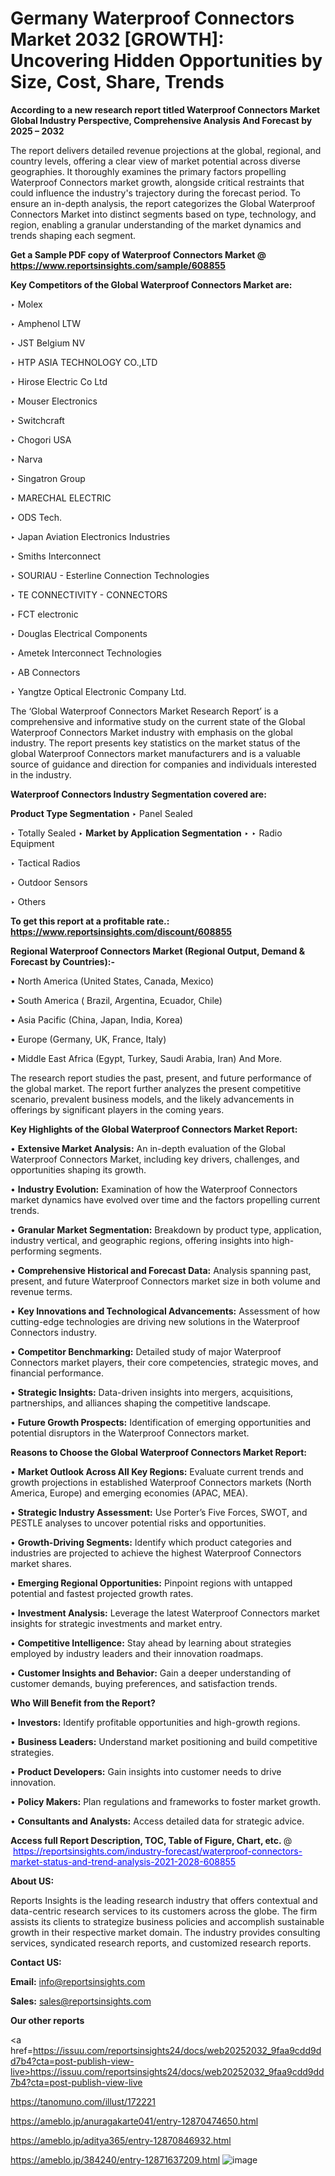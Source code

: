 # Germany Waterproof Connectors Market 2032 [GROWTH]: Uncovering Hidden Opportunities by Size, Cost, Share, Trends

<strong>According to a new research report titled Waterproof Connectors Market Global Industry Perspective, Comprehensive Analysis And Forecast by 2025 – 2032</strong>

The report delivers detailed revenue projections at the global, regional, and country levels, offering a clear view of market potential across diverse geographies. It thoroughly examines the primary factors propelling Waterproof Connectors market growth, alongside critical restraints that could influence the industry's trajectory during the forecast period. To ensure an in-depth analysis, the report categorizes the Global Waterproof Connectors Market into distinct segments based on type, technology, and region, enabling a granular understanding of the market dynamics and trends shaping each segment.

<strong>Get a Sample PDF copy of Waterproof Connectors Market </strong><strong>@<a href=https://www.reportsinsights.com/sample/608855 style=color:#0000ff;> https://www.reportsinsights.com/sample/608855</a></strong></font>

<strong>Key Competitors of the Global Waterproof Connectors Market are:</strong>

‣ Molex

‣ Amphenol LTW

‣ JST Belgium NV

‣ HTP ASIA TECHNOLOGY CO.,LTD

‣ Hirose Electric Co Ltd

‣ Mouser Electronics

‣ Switchcraft

‣ Chogori USA

‣ Narva

‣ Singatron Group

‣ MARECHAL ELECTRIC

‣ ODS Tech.

‣ Japan Aviation Electronics Industries

‣ Smiths Interconnect

‣ SOURIAU - Esterline Connection Technologies

‣ TE CONNECTIVITY - CONNECTORS

‣ FCT electronic

‣ Douglas Electrical Components

‣ Ametek Interconnect Technologies

‣ AB Connectors

‣ Yangtze Optical Electronic Company Ltd.

The ‘Global Waterproof Connectors Market Research Report’ is a comprehensive and informative study on the current state of the Global Waterproof Connectors Market industry with emphasis on the global industry. The report presents key statistics on the market status of the global Waterproof Connectors market manufacturers and is a valuable source of guidance and direction for companies and individuals interested in the industry.

<strong>Waterproof Connectors Industry Segmentation covered are:</strong>

<strong>Product Type Segmentation</strong>
‣
Panel Sealed

‣ Totally Sealed
‣ 
<strong>Market by Application Segmentation</strong>
‣
‣  Radio Equipment

‣ Tactical Radios

‣ Outdoor Sensors

‣ Others

<strong>To get this report at a profitable rate.: <a href=https://www.reportsinsights.com/discount/608855 style=color:#0000ff;>https://www.reportsinsights.com/discount/608855</a></strong></font>

<strong>Regional Waterproof Connectors Market (Regional Output, Demand &amp; Forecast by Countries):-</strong>

• North America (United States, Canada, Mexico)

• South America ( Brazil, Argentina, Ecuador, Chile)

• Asia Pacific (China, Japan, India, Korea)

• Europe (Germany, UK, France, Italy)

• Middle East Africa (Egypt, Turkey, Saudi Arabia, Iran) And More.

The research report studies the past, present, and future performance of the global market. The report further analyzes the present competitive scenario, prevalent business models, and the likely advancements in offerings by significant players in the coming years.

<strong>Key Highlights of the Global Waterproof Connectors Market Report:</strong>

• <strong>Extensive Market Analysis:</strong> An in-depth evaluation of the Global Waterproof Connectors Market, including key drivers, challenges, and opportunities shaping its growth.

• <strong>Industry Evolution:</strong> Examination of how the Waterproof Connectors market dynamics have evolved over time and the factors propelling current trends.

• <strong>Granular Market Segmentation:</strong> Breakdown by product type, application, industry vertical, and geographic regions, offering insights into high-performing segments.

• <strong>Comprehensive Historical and Forecast Data:</strong> Analysis spanning past, present, and future Waterproof Connectors market size in both volume and revenue terms.

• <strong>Key Innovations and Technological Advancements:</strong> Assessment of how cutting-edge technologies are driving new solutions in the Waterproof Connectors industry.

• <strong>Competitor Benchmarking:</strong> Detailed study of major Waterproof Connectors market players, their core competencies, strategic moves, and financial performance.

• <strong>Strategic Insights:</strong> Data-driven insights into mergers, acquisitions, partnerships, and alliances shaping the competitive landscape.

• <strong>Future Growth Prospects:</strong> Identification of emerging opportunities and potential disruptors in the Waterproof Connectors market.

<strong>Reasons to Choose the Global Waterproof Connectors Market Report:</strong>

• <strong>Market Outlook Across All Key Regions:</strong> Evaluate current trends and growth projections in established Waterproof Connectors markets (North America, Europe) and emerging economies (APAC, MEA).

• <strong>Strategic Industry Assessment:</strong> Use Porter’s Five Forces, SWOT, and PESTLE analyses to uncover potential risks and opportunities.

• <strong>Growth-Driving Segments:</strong> Identify which product categories and industries are projected to achieve the highest Waterproof Connectors market shares.

• <strong>Emerging Regional Opportunities:</strong> Pinpoint regions with untapped potential and fastest projected growth rates.

• <strong>Investment Analysis:</strong> Leverage the latest Waterproof Connectors market insights for strategic investments and market entry.

• <strong>Competitive Intelligence:</strong> Stay ahead by learning about strategies employed by industry leaders and their innovation roadmaps.

• <strong>Customer Insights and Behavior:</strong> Gain a deeper understanding of customer demands, buying preferences, and satisfaction trends.

<strong>Who Will Benefit from the Report?</strong>

• <strong>Investors:</strong> Identify profitable opportunities and high-growth regions.

• <strong>Business Leaders:</strong> Understand market positioning and build competitive strategies.

• <strong>Product Developers:</strong> Gain insights into customer needs to drive innovation.

• <strong>Policy Makers:</strong> Plan regulations and frameworks to foster market growth.

• <strong>Consultants and Analysts:</strong> Access detailed data for strategic advice.
</ul>
<strong>Access full Report Description, TOC, Table of Figure, Chart, etc. </strong>@  <a href=https://reportsinsights.com/industry-forecast/waterproof-connectors-market-status-and-trend-analysis-2021-2028-608855 style=color:#0000ff;>https://reportsinsights.com/industry-forecast/waterproof-connectors-market-status-and-trend-analysis-2021-2028-608855</a></font>

<strong><strong>About US</strong>:</strong>

Reports Insights is the leading research industry that offers contextual and data-centric research services to its customers across the globe. The firm assists its clients to strategize business policies and accomplish sustainable growth in their respective market domain. The industry provides consulting services, syndicated research reports, and customized research reports.

<strong>Contact US:</strong>

<p class=""""><b>Email:</b> <a href=mailto:info@reportsinsights.com>info@reportsinsights.com</a></p>
<p class=""""><b>Sales:</b> <a href=mailto:sales@reportsinsights.com>sales@reportsinsights.com</a></p>

<strong>Our other reports</strong>

<a href=https://issuu.com/reportsinsights24/docs/web20252032_9faa9cdd9dd7b4?cta=post-publish-view-live>https://issuu.com/reportsinsights24/docs/web20252032_9faa9cdd9dd7b4?cta=post-publish-view-live</a>

<a href=https://tanomuno.com/illust/172221>https://tanomuno.com/illust/172221</a>

<a href=https://ameblo.jp/anuragakarte041/entry-12870474650.html>https://ameblo.jp/anuragakarte041/entry-12870474650.html</a>

<a href=https://ameblo.jp/aditya365/entry-12870846932.html>https://ameblo.jp/aditya365/entry-12870846932.html</a>

<a href=https://ameblo.jp/384240/entry-12871637209.html>https://ameblo.jp/384240/entry-12871637209.html</a>
![image](https://github.com/user-attachments/assets/cc5f1da7-e3a9-43fd-b595-25c9460a23b6)
